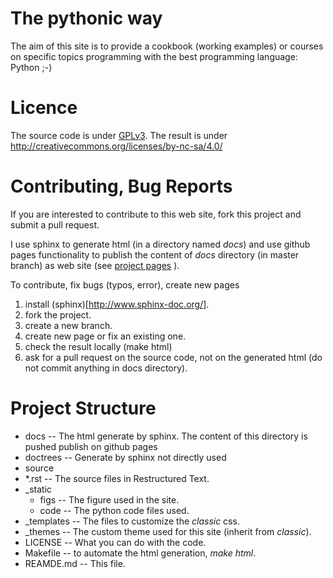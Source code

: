 # The pythonic way

The aim of this site is to provide a cookbook (working examples)
or courses on specific topics programming with the best programming language: Python ;-)

# Licence

The source code is under [GPLv3](https://www.gnu.org/licenses/gpl-3.0.en.html).
The result is under http://creativecommons.org/licenses/by-nc-sa/4.0/

# Contributing, Bug Reports

If you are interested to contribute to this web site, fork this project and submit a pull request.

I use sphinx to generate html (in a directory named *docs*) and use github pages functionality
to publish the content of *docs* directory (in master branch) as web site (see
[project pages](https://help.github.com/articles/user-organization-and-project-pages/) ).

To contribute, fix bugs (typos, error), create new pages

 1. install (sphinx)[http://www.sphinx-doc.org/].
 2. fork the project.
 3. create a new branch.
 3. create new page or fix an existing one.
 4. check the result locally (make html)
 5. ask for a pull request on the source code, not on the generated html (do not commit anything in docs directory).

# Project Structure

* docs -- The html generate by sphinx. The content of this directory is pushed publish on github pages
* doctrees -- Generate by sphinx not directly used
* source
 * *.rst -- The source files in Restructured Text.
 * _static
    * figs -- The figure used in the site.
    * code -- The python code files used.
 * _templates -- The files to customize the *classic* css.
 * _themes -- The custom theme used for this site (inherit from *classic*).
* LICENSE -- What you can do with the code.
* Makefile -- to automate the html generation, *make html*.
* REAMDE.md -- This file.
